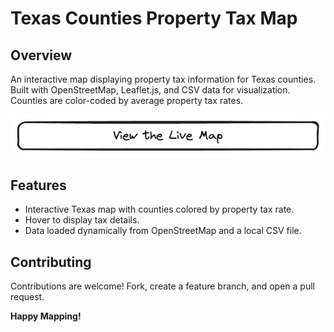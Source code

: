 # Texas Counties Property Tax Map

## Overview

An interactive map displaying property tax information for Texas counties. Built with OpenStreetMap, Leaflet.js, and CSV data for visualization. Counties are color-coded by average property tax rates.

[![View the Live Map](button.excalidraw.png)](https://elias-ik.github.io/texas-property-tax-map/)

## Features

- Interactive Texas map with counties colored by property tax rate.
- Hover to display tax details.
- Data loaded dynamically from OpenStreetMap and a local CSV file.

## Contributing

Contributions are welcome! Fork, create a feature branch, and open a pull request.


**Happy Mapping!**
